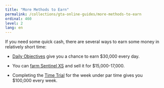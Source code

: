 ```yaml
---
title: "More Methods to Earn"
permalink: /collections/gta-online-guides/more-methods-to-earn
ordinal: 460
level: 2
lang: en
---
```


If you need some quick cash, there are several ways to earn some money in
relatively short time:

- [Daily Objectives](null) give you a chance to earn $30,000 every day.

- You can [farm Sentinel XS](null) and sell it for $15,000-17,000.

- Completing the [Time Trial](null) for the week under par time gives you
  $100,000 every week.
